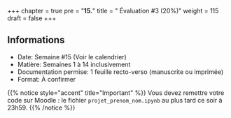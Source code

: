 +++
chapter = true
pre = "<b>15.</b>"
title = " Évaluation #3 (20%)"
weight = 115
draft = false
+++



## Informations

* Date:				Semaine #15 (Voir le calendrier)
* Matière: 		        Semaines 1 à 14 inclusivement
* Documentation permise: 	1 feuille recto-verso (manuscrite ou imprimée)
* Format:			À confirmer


{{% notice style="accent" title="Important" %}}
Vous devez remettre votre code sur Moodle : le fichier `projet_prenom_nom.ipynb` au plus tard ce soir à 23h59.
{{% /notice %}}



